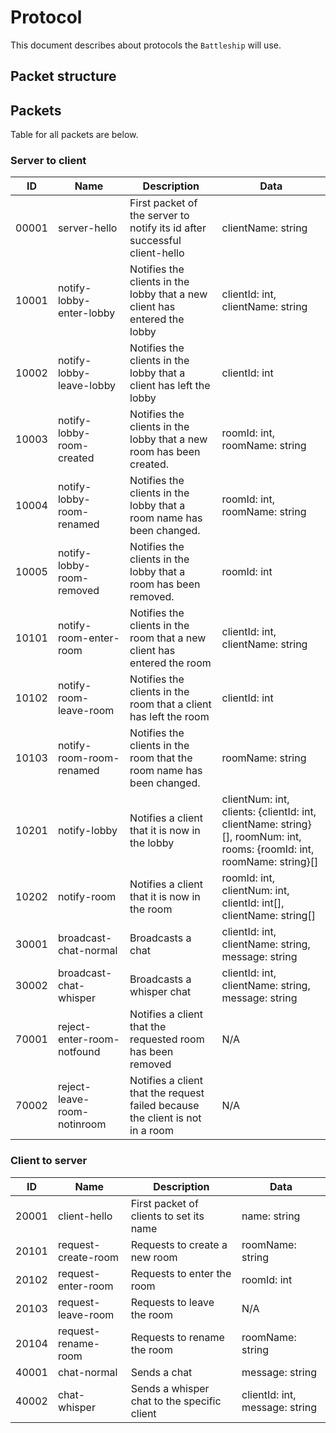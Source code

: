 # Protocol

This document describes about protocols the `Battleship` will use.

## Packet structure

## Packets

Table for all packets are below.

### Server to client

| ID | Name | Description | Data |
| --- | --- | --- | --- |
| 00001 | server-hello | First packet of the server to notify its id after successful client-hello | clientName: string |
| 10001 | notify-lobby-enter-lobby | Notifies the clients in the lobby that a new client has entered the lobby | clientId: int, clientName: string |
| 10002 | notify-lobby-leave-lobby | Notifies the clients in the lobby that a client has left the lobby | clientId: int |
| 10003 | notify-lobby-room-created | Notifies the clients in the lobby that a new room has been created. | roomId: int, roomName: string |
| 10004 | notify-lobby-room-renamed | Notifies the clients in the lobby that a room name has been changed. | roomId: int, roomName: string |
| 10005 | notify-lobby-room-removed | Notifies the clients in the lobby that a room has been removed. | roomId: int |
| 10101 | notify-room-enter-room | Notifies the clients in the room that a new client has entered the room | clientId: int, clientName: string |
| 10102 | notify-room-leave-room | Notifies the clients in the room that a client has left the room | clientId: int |
| 10103 | notify-room-room-renamed | Notifies the clients in the room that the room name has been changed. | roomName: string |
| 10201 | notify-lobby | Notifies a client that it is now in the lobby | clientNum: int, clients: {clientId: int, clientName: string}[], roomNum: int, rooms: {roomId: int, roomName: string}[] |
| 10202 | notify-room | Notifies a client that it is now in the room | roomId: int, clientNum: int, clientId: int[], clientName: string[] |
| 30001 | broadcast-chat-normal | Broadcasts a chat | clientId: int, clientName: string, message: string |
| 30002 | broadcast-chat-whisper | Broadcasts a whisper chat | clientId: int, clientName: string, message: string |
| 70001 | reject-enter-room-notfound | Notifies a client that the requested room has been removed | N/A |
| 70002 | reject-leave-room-notinroom | Notifies a client that the request failed because the client is not in a room | N/A |

### Client to server

| ID | Name | Description | Data |
| --- | --- | --- | --- |
| 20001 | client-hello | First packet of clients to set its name | name: string |
| 20101 | request-create-room | Requests to create a new room | roomName: string |
| 20102 | request-enter-room | Requests to enter the room | roomId: int |
| 20103 | request-leave-room | Requests to leave the room | N/A |
| 20104 | request-rename-room | Requests to rename the room | roomName: string |
| 40001 | chat-normal | Sends a chat | message: string |
| 40002 | chat-whisper | Sends a whisper chat to the specific client | clientId: int, message: string |
